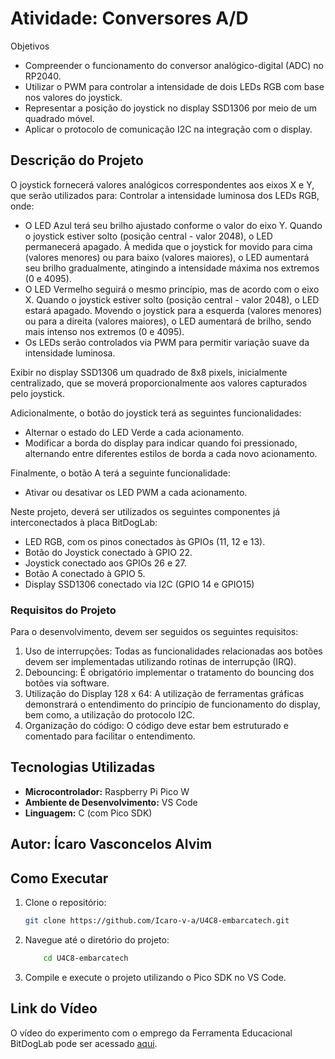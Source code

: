 # Atividade: Conversores A/D

Objetivos
- Compreender o funcionamento do conversor analógico-digital (ADC) no RP2040.
- Utilizar o PWM para controlar a intensidade de dois LEDs RGB com base nos valores do joystick.
- Representar a posição do joystick no display SSD1306 por meio de um quadrado móvel.
- Aplicar o protocolo de comunicação I2C na integração com o display.

## Descrição do Projeto

O joystick fornecerá valores analógicos correspondentes aos eixos X e Y, que serão utilizados para:
Controlar a intensidade luminosa dos LEDs RGB, onde:

- O LED Azul terá seu brilho ajustado conforme o valor do eixo Y. Quando o joystick estiver solto (posição central - valor 2048), o LED permanecerá apagado. À medida que o joystick for movido para cima (valores menores) ou para baixo (valores maiores), o LED aumentará seu brilho gradualmente, atingindo a intensidade máxima nos extremos (0 e 4095).
- O LED Vermelho seguirá o mesmo princípio, mas de acordo com o eixo X. Quando o joystick estiver solto (posição central - valor 2048), o LED estará apagado. Movendo o joystick para a esquerda (valores menores) ou para a direita (valores maiores), o LED aumentará de brilho, sendo mais intenso nos extremos (0 e 4095).
- Os LEDs serão controlados via PWM para permitir variação suave da intensidade luminosa.
  
Exibir no display SSD1306 um quadrado de 8x8 pixels, inicialmente centralizado, que se moverá proporcionalmente aos valores capturados pelo joystick.

Adicionalmente, o botão do joystick terá as seguintes funcionalidades:

- Alternar o estado do LED Verde a cada acionamento.
- Modificar a borda do display para indicar quando foi pressionado, alternando entre diferentes estilos de borda a cada novo acionamento.
  
Finalmente, o botão A terá a seguinte funcionalidade:

- Ativar ou desativar os LED PWM a cada acionamento.

Neste projeto, deverá ser utilizados os seguintes componentes já interconectados à placa BitDogLab:
- LED RGB, com os pinos conectados às GPIOs (11, 12 e 13).
- Botão do Joystick conectado à GPIO 22.
- Joystick conectado aos GPIOs 26 e 27.
- Botão A conectado à GPIO 5.
- Display SSD1306 conectado via I2C (GPIO 14 e GPIO15)

### Requisitos do Projeto

Para o desenvolvimento, devem ser seguidos os seguintes requisitos:
1. Uso de interrupções: Todas as funcionalidades relacionadas aos botões devem ser implementadas utilizando rotinas de interrupção (IRQ).
2. Debouncing: É obrigatório implementar o tratamento do bouncing dos botões via software.
3. Utilização do Display 128 x 64: A utilização de ferramentas gráficas demonstrará o entendimento do princípio de funcionamento do display, bem como, a utilização do protocolo I2C.
4. Organização do código: O código deve estar bem estruturado e comentado para facilitar o entendimento.
   
## Tecnologias Utilizadas
- **Microcontrolador:** Raspberry Pi Pico W
- **Ambiente de Desenvolvimento:** VS Code
- **Linguagem:** C (com Pico SDK)

## Autor: Ícaro Vasconcelos Alvim

## Como Executar
1. Clone o repositório:
   ```bash
   git clone https://github.com/Icaro-v-a/U4C8-embarcatech.git

2. Navegue até o diretório do projeto:
    ```bash
        cd U4C8-embarcatech

3. Compile e execute o projeto utilizando o Pico SDK no VS Code.

## Link do Vídeo
O vídeo do experimento com o emprego da Ferramenta Educacional BitDogLab pode ser acessado [aqui](https://www.youtube.com/shorts/16MM5i9jo0k).
